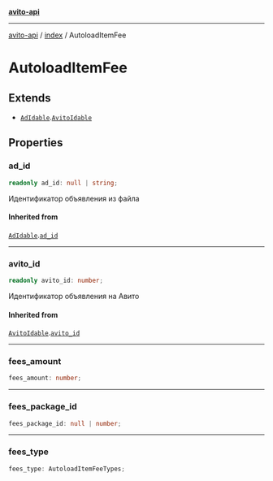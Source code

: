 [**avito-api**](../../README.md)

***

[avito-api](../../README.md) / [index](../README.md) / AutoloadItemFee

# AutoloadItemFee

## Extends

- [`AdIdable`](AdIdable.md).[`AvitoIdable`](AvitoIdable.md)

## Properties

### ad\_id

```ts
readonly ad_id: null | string;
```

Идентификатор объявления из файла

#### Inherited from

[`AdIdable`](AdIdable.md).[`ad_id`](AdIdable.md#ad_id)

***

### avito\_id

```ts
readonly avito_id: number;
```

Идентификатор объявления на Авито

#### Inherited from

[`AvitoIdable`](AvitoIdable.md).[`avito_id`](AvitoIdable.md#avito_id)

***

### fees\_amount

```ts
fees_amount: number;
```

***

### fees\_package\_id

```ts
fees_package_id: null | number;
```

***

### fees\_type

```ts
fees_type: AutoloadItemFeeTypes;
```
